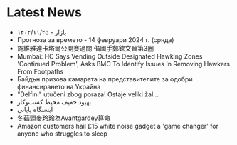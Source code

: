 # Latest News
-  بازار - ۱۴۰۲/۱۱/۲۵
-  Прогноза за времето - 14 февруари 2024 г. (сряда)
-  施維雅達卡塔爾公開賽過關 偕國手鄭欽文晉第3圈
-  Mumbai: HC Says Vending Outside Designated Hawking Zones 'Continued Problem', Asks BMC To Identify Issues In Removing Hawkers From Footpaths
-  Байдън призова камарата на представителите за одобри финансирането на Украйна
-  "Delfini" utučeni zbog poraza! Ostaje veliki žal...
-  بهبود خفیف محیط‌ کسب‌وکار
-  ایستگاه پایانی
-  冬菇頭麥玲玲為Avantgardey算命
-  Amazon customers hail £15 white noise gadget a 'game changer' for anyone who struggles to sleep
